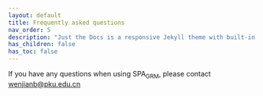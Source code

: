 ```yaml
---
layout: default
title: Frequently asked questions
nav_order: 5
description: "Just the Docs is a responsive Jekyll theme with built-in search that is easily customizable and hosted on GitHub Pages."
has_children: false
has_toc: false
---
```


If you have any questions when using SPA<sub>GRM</sub>, please contact wenjianb@pku.edu.cn